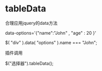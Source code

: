tableData
=========

合理应用jquery的data方法

data-options='{"name":"John" , "age" : 20 }'

$( "div" ).data( "options" ).name === "John";


插件调用

$("选择器").tableData();
